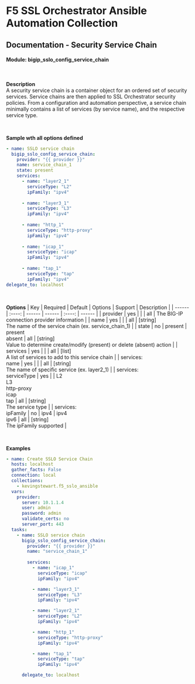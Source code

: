 # F5 SSL Orchestrator Ansible Automation Collection
## Documentation - Security Service Chain
#### Module: bigip_sslo_config_service_chain

<br />

**Description**<br />
A security service chain is a container object for an ordered set of security services. Service chains are then applied to SSL Orchestrator security policies. From a configuration and automation perspective, a service chain minimally contains a list of services (by service name), and the respective service type.

<br />

**Sample wth all options defined**
```yaml
- name: SSLO service chain
  bigip_sslo_config_service_chain:
    provider: "{{ provider }}"
    name: service_chain_1
    state: present
    services:
      - name: "layer2_1"
        serviceType: "L2"
        ipFamily: "ipv4"
      
      - name: "layer3_1"
        serviceType: "L3"
        ipFamily: "ipv4"
      
      - name: "http_1"
        serviceType: "http-proxy"
        ipFamily: "ipv4"
      
      - name: "icap_1"
        serviceType: "icap"
        ipFamily: "ipv4"
      
      - name: "tap_1"
        serviceType: "tap"
        ipFamily: "ipv4"
delegate_to: localhost
```

<br />

**Options**
| Key | Required | Default | Options | Support | Description |
| ------ | :----: | ------ | ------ | :----: | ------ |
| provider | yes |  |  | all | The BIG-IP connection provider information |
| name | yes |  |  | all | [string]<br />The name of the service chain (ex. service_chain_1) |
| state | no | present | present<br />absent | all | [string]<br />Value to determine create/modify (present) or delete (absent) action |
| services | yes |  |  | all | [list]<br />A list of services to add to this service chain |
| services:<br />name | yes |  |  | all | [string]<br />The name of specific service (ex. layer2_1) |
| services:<br />serviceType | yes |  | L2<br />L3<br /><nobr>http-proxy</nobr><br />icap<br />tap | all | [string]<br />The service type |
| services:<br />ipFamily | no | ipv4 | ipv4<br />ipv6 | all | [string]<br />The ipFamily supported |

<br />

**Examples**
```YAML
- name: Create SSLO Service Chain
  hosts: localhost
  gather_facts: False
  connection: local
  collections:
    - kevingstewart.f5_sslo_ansible
  vars: 
    provider:
      server: 10.1.1.4
      user: admin
      password: admin
      validate_certs: no
      server_port: 443
  tasks:
    - name: SSLO service chain
      bigip_sslo_config_service_chain:
        provider: "{{ provider }}"
        name: "service_chain_1"
        
        services:
          - name: "icap_1"
            serviceType: "icap"
            ipFamily: "ipv4"

          - name: "layer3_1"
            serviceType: "L3"
            ipFamily: "ipv4"

          - name: "layer2_1"
            serviceType: "L2"
            ipFamily: "ipv4"

          - name: "http_1"
            serviceType: "http-proxy"
            ipFamily: "ipv4"

          - name: "tap_1"
            serviceType: "tap"
            ipFamily: "ipv4"

      delegate_to: localhost
```

 